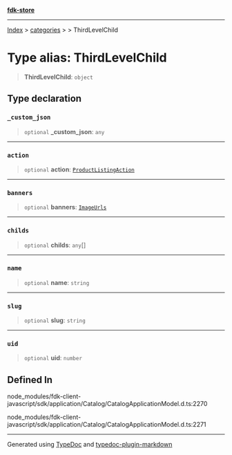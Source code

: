[**fdk-store**](../../../README.md)
***

[Index](../../../API.md) > [categories](../../README.md) > [<internal>](../README.md) > ThirdLevelChild

# Type alias: ThirdLevelChild

> **ThirdLevelChild**: `object`

## Type declaration

### `_custom_json`

> `optional` **\_custom\_json**: `any`

***

### `action`

> `optional` **action**: [`ProductListingAction`](../../../brands/internal_/type-aliases/type-alias.ProductListingAction.md)

***

### `banners`

> `optional` **banners**: [`ImageUrls`](../../../brands/internal_/type-aliases/type-alias.ImageUrls.md)

***

### `childs`

> `optional` **childs**: `any`[]

***

### `name`

> `optional` **name**: `string`

***

### `slug`

> `optional` **slug**: `string`

***

### `uid`

> `optional` **uid**: `number`

## Defined In

node\_modules/fdk-client-javascript/sdk/application/Catalog/CatalogApplicationModel.d.ts:2270

node\_modules/fdk-client-javascript/sdk/application/Catalog/CatalogApplicationModel.d.ts:2271

***
Generated using [TypeDoc](https://typedoc.org/) and [typedoc-plugin-markdown](https://www.npmjs.com/package/typedoc-plugin-markdown)

